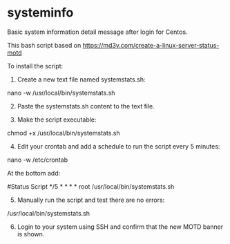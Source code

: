 # systeminfo
Basic system information detail message after login for Centos. 

This bash script based on https://md3v.com/create-a-linux-server-status-motd

To install the script:

1. Create a new text file named systemstats.sh:

nano -w /usr/local/bin/systemstats.sh

2. Paste the systemstats.sh content to the text file.

3. Make the script executable:

chmod +x /usr/local/bin/systemstats.sh

4. Edit your crontab and add a schedule to run the script every 5 minutes:

nano -w /etc/crontab

At the bottom add:

#Status Script
*/5 * * * * root /usr/local/bin/systemstats.sh

5. Manually run the script and test there are no errors:

/usr/local/bin/systemstats.sh

6. Login to your system using SSH and confirm that the new MOTD banner is shown.
